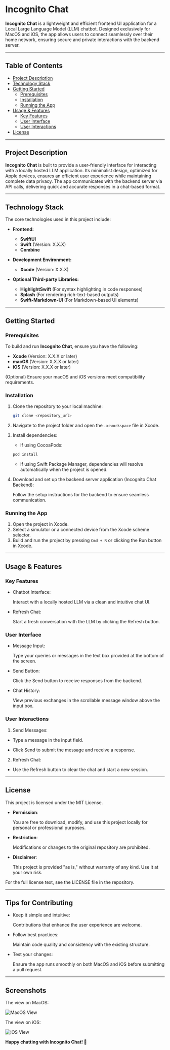 # Incognito Chat

**Incognito Chat** is a lightweight and efficient frontend UI application for a Local Large Language Model (LLM) chatbot. Designed exclusively for MacOS and iOS, the app allows users to connect seamlessly over their home network, ensuring secure and private interactions with the backend server.

---

## Table of Contents

- [Project Description](#project-description)  
- [Technology Stack](#technology-stack)  
- [Getting Started](#getting-started)  
    - [Prerequisites](#prerequisites)  
    - [Installation](#installation)  
    - [Running the App](#running-the-app)  
- [Usage & Features](#usage--features)  
    - [Key Features](#key-features)  
    - [User Interface](#user-interface)  
    - [User Interactions](#user-interactions)  
- [License](#license)  

---

## Project Description

**Incognito Chat** is built to provide a user-friendly interface for interacting with a locally hosted LLM application. Its minimalist design, optimized for Apple devices, ensures an efficient user experience while maintaining complete data privacy. The app communicates with the backend server via API calls, delivering quick and accurate responses in a chat-based format.

---

## Technology Stack

The core technologies used in this project include:

- **Frontend:**  
  - **SwiftUI**  
  - **Swift** (Version: X.X.X)  
  - **Combine**  

- **Development Environment:**  
  - **Xcode** (Version: X.X.X)  

- **Optional Third-party Libraries:**  
  - **HighlightSwift** (For syntax highlighting in code responses)  
  - **Splash** (For rendering rich-text-based outputs)  
  - **Swift-Markdown-UI** (For Markdown-based UI elements)

---

## Getting Started

### Prerequisites

To build and run **Incognito Chat**, ensure you have the following:

- **Xcode** (Version: X.X.X or later)  
- **macOS** (Version: X.X.X or later)  
- **iOS** (Version: X.X.X or later)  

(Optional) Ensure your macOS and iOS versions meet compatibility requirements.

### Installation

1. Clone the repository to your local machine:  
   ```bash
   git clone <repository_url>
   ```

2. Navigate to the project folder and open the ```.xcworkspace``` file in Xcode.
3. Install dependencies:
    - If using CocoaPods:
    ```bash
    pod install
    ```
    - If using Swift Package Manager, dependencies will resolve automatically when the project is opened.

4. Download and set up the backend server application (Incognito Chat Backend):

    Follow the setup instructions for the backend to ensure seamless communication.

### Running the App

1. Open the project in Xcode.
2. Select a simulator or a connected device from the Xcode scheme selector.
3. Build and run the project by pressing ```Cmd + R``` or clicking the Run button in Xcode.

---

## Usage & Features

### Key Features

- Chatbot Interface:

    Interact with a locally hosted LLM via a clean and intuitive chat UI.

- Refresh Chat:

    Start a fresh conversation with the LLM by clicking the Refresh button.

### User Interface

- Message Input:
    
    Type your queries or messages in the text box provided at the bottom of the screen.
- Send Button:

    Click the Send button to receive responses from the backend.

- Chat History:
    
    View previous exchanges in the scrollable message window above the input box.

### User Interactions

1. Send Messages:

- Type a message in the input field.

- Click Send to submit the message and receive a response.

2. Refresh Chat:

- Use the Refresh button to clear the chat and start a new session.

---

## License

This project is licensed under the MIT License.

- **Permission**:
    
    You are free to download, modify, and use this project locally for personal or professional purposes.

- **Restriction**:
    
    Modifications or changes to the original repository are prohibited.

- **Disclaimer**:

    This project is provided "as is," without warranty of any kind. Use it at your own risk.

For the full license text, see the LICENSE file in the repository.

---

## Tips for Contributing

- Keep it simple and intuitive:
    
    Contributions that enhance the user experience are welcome.

- Follow best practices:
    
    Maintain code quality and consistency with the existing structure.
    
- Test your changes:
    
    Ensure the app runs smoothly on both MacOS and iOS before submitting a pull request.

---

## Screenshots

The view on MacOS:

![MacOS View](/Screenshots/MacOS%20View.png)

The view on iOS:

![iOS View](/Screenshots/iOS%20View.png)


**Happy chatting with Incognito Chat! 🚀**
